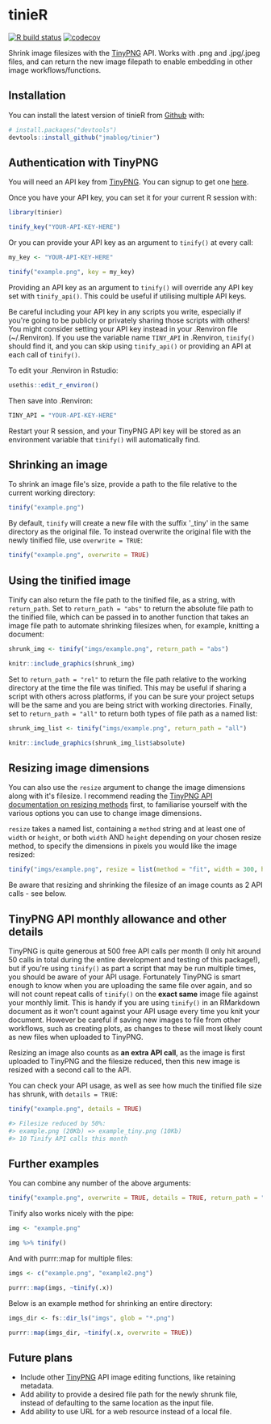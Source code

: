 
# tinieR

<!-- badges: start -->
  [![R build status](https://github.com/jmablog/tinieR/workflows/R-CMD-check/badge.svg)](https://github.com/jmablog/tinieR/actions)
[![codecov](https://codecov.io/gh/jmablog/tinieR/branch/master/graph/badge.svg)](https://codecov.io/gh/jmablog/tinieR)
  <!-- badges: end -->

Shrink image filesizes with the [TinyPNG](https://tinypng.com) API. Works with .png and .jpg/.jpeg files, and can return the new image filepath to enable embedding in other image workflows/functions.

## Installation

You can install the latest version of tinieR from [Github](https://github.com) with:

``` r
# install.packages("devtools")
devtools::install_github("jmablog/tinier")
```

## Authentication with TinyPNG

You will need an API key from [TinyPNG](https://tinypng.com). You can signup to get one [here](https://tinypng.com/developers).

Once you have your API key, you can set it for your current R session with:

``` r
library(tinier)

tinify_key("YOUR-API-KEY-HERE")
```

Or you can provide your API key as an argument to `tinify()` at every call:

``` r
my_key <- "YOUR-API-KEY-HERE"

tinify("example.png", key = my_key)
```

Providing an API key as an argument to `tinify()` will override any API key set with `tinify_api()`. This could be useful if utilising multiple API keys.

Be careful including your API key in any scripts you write, especially if you're going to be publicly or privately sharing those scripts with others! You might consider setting your API key instead in your .Renviron file (~/.Renviron). If you use the variable name `TINY_API` in .Renviron, `tinify()` should find it, and you can skip using `tinify_api()` or providing an API at each call of `tinify()`.

To edit your .Renviron in Rstudio:

``` r
usethis::edit_r_environ()
```

Then save into .Renviron:

``` r
TINY_API = "YOUR-API-KEY-HERE"
```

Restart your R session, and your TinyPNG API key will be stored as an environment variable that `tinify()` will automatically find.

## Shrinking an image

To shrink an image file's size, provide a path to the file relative to the current working directory:

``` r
tinify("example.png")
```

By default, `tinify` will create a new file with the suffix '_tiny' in the same directory as the original file. To instead overwrite the original file with the newly tinified file, use `overwrite = TRUE`:

``` r
tinify("example.png", overwrite = TRUE)
```

## Using the tinified image

Tinify can also return the file path to the tinified file, as a string, with `return_path`. Set to `return_path = "abs"` to return the absolute file path to the tinified file, which can be passed in to another function that takes an image file path to automate shrinking filesizes when, for example, knitting a document:

``` r
shrunk_img <- tinify("imgs/example.png", return_path = "abs")

knitr::include_graphics(shrunk_img)
```

Set to `return_path = "rel"` to return the file path relative to the working directory at the time the file was tinified. This may be useful if sharing a script with others across platforms, if you can be sure your project setups will be the same and you are being strict with working directories. Finally, set to `return_path = "all"` to return both types of file path as a named list:

```r
shrunk_img_list <- tinify("imgs/example.png", return_path = "all")

knitr::include_graphics(shrunk_img_list$absolute)
```

## Resizing image dimensions

You can also use the `resize` argument to change the image dimensions along with it's filesize. I recommend reading the [TinyPNG API documentation on resizing methods](https://tinypng.com/developers/reference#resizing-images) first, to familiarise yourself with the various options you can use to change image dimensions.

`resize` takes a named list, containing a `method` string and at least one of `width` or `height`, or both `width` AND `height` depending on your chosen resize method, to specify the dimensions in pixels you would like the image resized:

```r
tinify("imgs/example.png", resize = list(method = "fit", width = 300, height = 150))
```

Be aware that resizing and shrinking the filesize of an image counts as 2 API calls - see below.

## TinyPNG API monthly allowance and other details

TinyPNG is quite generous at 500 free API calls per month (I only hit around 50 calls in total during the entire development and testing of this package!), but if you're using `tinify()` as part a script that may be run multiple times, you should be aware of your API usage. Fortunately TinyPNG is smart enough to know when you are uploading the same file over again, and so will not count repeat calls of `tinify()` on the **exact same** image file against your monthly limit. This is handy if you are using `tinify()` in an RMarkdown document as it won't count against your API usage every time you knit your document. However be careful if saving new images to file from other workflows, such as creating plots, as changes to these will most likely count as new files when uploaded to TinyPNG.

Resizing an image also counts as **an extra API call**, as the image is first uploaded to TinyPNG and the filesize reduced, then this new image is resized with a second call to the API.

You can check your API usage, as well as see how much the tinified file size has shrunk, with `details = TRUE`:

``` r
tinify("example.png", details = TRUE)

#> Filesize reduced by 50%:
#> example.png (20Kb) => example_tiny.png (10Kb)
#> 10 Tinify API calls this month
```

## Further examples

You can combine any number of the above arguments:

``` r
tinify("example.png", overwrite = TRUE, details = TRUE, return_path = "abs")
```

Tinify also works nicely with the pipe:

``` r
img <- "example.png"

img %>% tinify()
```

And with purrr::map for multiple files:

``` r
imgs <- c("example.png", "example2.png")

purrr::map(imgs, ~tinify(.x))
```

Below is an example method for shrinking an entire directory:

``` r
imgs_dir <- fs::dir_ls("imgs", glob = "*.png")

purrr::map(imgs_dir, ~tinify(.x, overwrite = TRUE))
```

## Future plans

- Include other [TinyPNG](https://tinypng.com) API image editing functions, like retaining metadata.
- Add ability to provide a desired file path for the newly shrunk file, instead of defaulting to the same location as the input file.
- Add ability to use URL for a web resource instead of a local file.
